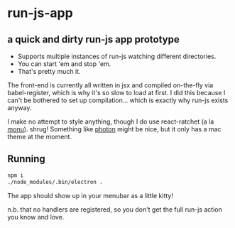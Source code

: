 # run-js-app
## a quick and dirty run-js app prototype

- Supports multiple instances of run-js watching different directories.
- You can start 'em and stop 'em.
- That's pretty much it.

The front-end is currently all written in jsx and compiled on-the-fly via babel-register, which is why it's so slow to load at first. I did this because I can't be bothered to set up compilation... which is exactly why run-js exists anyway.

I make no attempt to style anything, though I do use react-ratchet (a la [monu](https://github.com/maxogden/monu)). shrug! Something like [photon](https://github.com/connors/photon) might be nice, but it only has a mac theme at the moment.

## Running

```sh
npm i
./node_modules/.bin/electron .
```

The app should show up in your menubar as a little kitty!

n.b. that no handlers are registered, so you don't get the full run-js action you know and love.
